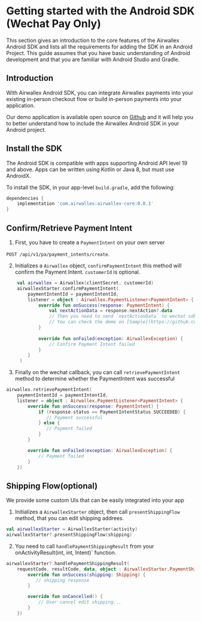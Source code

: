 # Getting started with the Android SDK (Wechat Pay Only)
This section gives an introduction to the core features of the Airwallex Android SDK and lists all the requirements for adding the SDK in an Android Project. This guide assumes that you have basic understanding of Android development and that you are familiar with Android Studio and Gradle.

## Introduction
With Airwallex Android SDK, you can integrate Airwallex payments into your existing in-person checkout flow or build in-person payments into your application.

Our demo application is available open source on [Github](https://github.com/airwallex/airwallex-payment-android) and it will help you to better understand how to include the Airwallex Android SDK in your Android project.

## Install the SDK
The Android SDK is compatible with apps supporting Android API level 19 and above. Apps can be written using Kotlin or Java 8, but must use AndroidX.

To install the SDK, in your app-level `build.gradle`, add the following:

```groovy
dependencies {
    implementation 'com.airwallex:airwallex-core:0.0.1'
}
```

## Confirm/Retrieve Payment Intent

1. First, you have to create a `PaymentIntent` on your own server

`POST /api/v1/pa/payment_intents/create`.


2. Initializes a `Airwallex` object, `confirmPaymentIntent` this method will confirm the Payment Intent. `customerId` is optional.
```kotlin
    val airwallex = Airwallex(clientSecret, customerId)
    airwallexStarter.confirmPaymentIntent(
        paymentIntentId = paymentIntentId,
        listener = object : Airwallex.PaymentListener<PaymentIntent> {
            override fun onSuccess(response: PaymentIntent) {
                val nextActionData = response.nextAction?.data
                // Then you need to send `nextActionData` to wechat sdk.
                // You can check the demo on [Sample](https://github.com/airwallex/airwallex-payment-android)
            }
                
            override fun onFailed(exception: AirwallexException) {
                // Confirm Payment Intent failed
            }  
        }
     )
```

3. Finally on the wechat callback, you can call `retrievePaymentIntent` method to determine whether the PaymentIntent was successful
```kotlin
airwallex.retrievePaymentIntent(
    paymentIntentId = paymentIntentId,
    listener = object : Airwallex.PaymentListener<PaymentIntent> {
        override fun onSuccess(response: PaymentIntent) {
            if (response.status == PaymentIntentStatus.SUCCEEDED) {
               // Payment successful
            } else {
               // Payment failed
            }
        }

        override fun onFailed(exception: AirwallexException) {
            // Payment failed
        }
    })
```

## Shipping Flow(optional)
We provide some custom UIs that can be easily integrated into your app

1. Initializes a `AirwallexStarter` object, then call `presentShippingFlow` method, that you can edit shipping addrees.
```kotlin
val airwallexStarter = AirwallexStarter(activity)
airwallexStarter?.presentShippingFlow(shipping)
```

2. You need to call `handlePaymentShippingResult` from your onActivityResult(int, int, Intent)` function.
```kotlin
airwallexStarter?.handlePaymentShippingResult(
    requestCode, resultCode, data, object : AirwallexStarter.PaymentShippingResult {
        override fun onSuccess(shipping: Shipping) {
           // shipping response
        }

        override fun onCancelled() {
            // User cancel edit shipping...
        }
    })
```